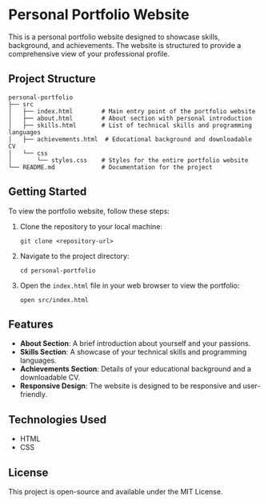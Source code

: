 # Personal Portfolio Website

This is a personal portfolio website designed to showcase skills, background, and achievements. The website is structured to provide a comprehensive view of your professional profile.

## Project Structure

```
personal-portfolio
├── src
│   ├── index.html        # Main entry point of the portfolio website
│   ├── about.html        # About section with personal introduction
│   ├── skills.html       # List of technical skills and programming languages
│   ├── achievements.html  # Educational background and downloadable CV
│   └── css
│       └── styles.css    # Styles for the entire portfolio website
└── README.md             # Documentation for the project
```

## Getting Started

To view the portfolio website, follow these steps:

1. Clone the repository to your local machine:
   ```
   git clone <repository-url>
   ```

2. Navigate to the project directory:
   ```
   cd personal-portfolio
   ```

3. Open the `index.html` file in your web browser to view the portfolio:
   ```
   open src/index.html
   ```

## Features

- **About Section**: A brief introduction about yourself and your passions.
- **Skills Section**: A showcase of your technical skills and programming languages.
- **Achievements Section**: Details of your educational background and a downloadable CV.
- **Responsive Design**: The website is designed to be responsive and user-friendly.

## Technologies Used

- HTML
- CSS

## License

This project is open-source and available under the MIT License.